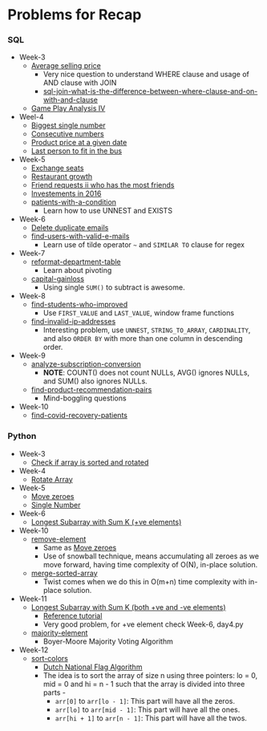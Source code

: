 # Problems for Recap 

### SQL
- Week-3
    + [Average selling price](https://leetcode.com/problems/average-selling-price/description/)
        * Very nice question to understand WHERE clause and usage of AND clause with JOIN
        * [sql-join-what-is-the-difference-between-where-clause-and-on-with-and-clause](https://stackoverflow.com/questions/354070/sql-join-what-is-the-difference-between-where-clause-and-on-clause)
    + [Game Play Analysis IV](https://leetcode.com/problems/game-play-analysis-iv/?envType=study-plan-v2&envId=top-sql-50)
- Weel-4
    + [Biggest single number](https://leetcode.com/problems/biggest-single-number/description/?envType=study-plan-v2&envId=top-sql-50)
    + [Consecutive numbers](https://leetcode.com/problems/consecutive-numbers/description/?envType=study-plan-v2&envId=top-sql-50)
    + [Product price at a given date](https://leetcode.com/problems/product-price-at-a-given-date/?envType=study-plan-v2&envId=top-sql-50)
    + [Last person to fit in the bus](https://leetcode.com/problems/last-person-to-fit-in-the-bus/?envType=study-plan-v2&envId=top-sql-50)
- Week-5
    + [Exchange seats](https://leetcode.com/problems/exchange-seats/?envType=study-plan-v2&envId=top-sql-50)
    + [Restaurant growth](https://leetcode.com/problems/restaurant-growth/description/)
    + [Friend requests ii who has the most friends](https://leetcode.com/problems/friend-requests-ii-who-has-the-most-friends/?envType=study-plan-v2&envId=top-sql-50)
    + [Investements in 2016](https://leetcode.com/problems/investments-in-2016/?envType=study-plan-v2&envId=top-sql-50)
    + [patients-with-a-condition](https://leetcode.com/problems/patients-with-a-condition/description/)
        * Learn how to use UNNEST and EXISTS
- Week-6
    + [Delete duplicate emails](https://leetcode.com/problems/delete-duplicate-emails/description/)
    + [find-users-with-valid-e-mails](https://leetcode.com/problems/find-users-with-valid-e-mails/)
        * Learn use of tilde operator `~` and `SIMILAR TO` clause for regex
- Week-7
    + [reformat-department-table](https://leetcode.com/problems/reformat-department-table/)
        * Learn about pivoting
    + [capital-gainloss](https://leetcode.com/problems/capital-gainloss/)
        * Using single `SUM()` to subtract is awesome. 
- Week-8
    + [find-students-who-improved](https://leetcode.com/problems/find-students-who-improved/)
        * Use `FIRST_VALUE` and `LAST_VALUE`, window frame functions
    + [find-invalid-ip-addresses](https://leetcode.com/problems/find-invalid-ip-addresses/)
        * Interesting problem, use `UNNEST`, `STRING_TO_ARRAY`, `CARDINALITY`, and also `ORDER BY` with more than one column in descending order.
- Week-9
    + [analyze-subscription-conversion](https://leetcode.com/problems/analyze-subscription-conversion/description/)
        * **NOTE**: COUNT() does not count NULLs, AVG() ignores NULLs, and SUM() also ignores NULLs.
    + [find-product-recommendation-pairs](https://leetcode.com/problems/find-product-recommendation-pairs/description/)
        * Mind-boggling questions
- Week-10
    + [find-covid-recovery-patients](https://leetcode.com/problems/find-covid-recovery-patients/description/)

### Python
- Week-3
    + [Check if array is sorted and rotated](https://leetcode.com/problems/check-if-array-is-sorted-and-rotated/description/)
- Week-4
    + [Rotate Array](https://leetcode.com/problems/rotate-array/description/)
- Week-5
    + [Move zeroes](https://leetcode.com/problems/move-zeroes/)
    + [Single Number](https://leetcode.com/problems/single-number/)
- Week-6
    + [Longest Subarray with Sum K (+ve elements)](https://www.geeksforgeeks.org/problems/longest-sub-array-with-sum-k0809/1)
- Week-10
    + [remove-element](https://leetcode.com/problems/remove-element/description/)
        * Same as [Move zeroes](https://leetcode.com/problems/move-zeroes/)
        * Use of snowball technique, means accumulating all zeroes as we move forward, having time complexity of O(N), in-place solution.
    + [merge-sorted-array](https://leetcode.com/problems/merge-sorted-array/description/)
        * Twist comes when we do this in O(m+n) time complexity with in-place solution.
- Week-11
    + [Longest Subarray with Sum K (both +ve and -ve elements)](https://www.geeksforgeeks.org/problems/longest-sub-array-with-sum-k0809/1)
        * [Reference tutorial](https://www.geeksforgeeks.org/dsa/longest-sub-array-sum-k/)
        * Very good problem, for +ve element check Week-6, day4.py 
    + [majority-element](https://leetcode.com/problems/majority-element/)
        * Boyer-Moore Majority Voting Algorithm
- Week-12
    + [sort-colors](https://leetcode.com/problems/sort-colors/)
        * [Dutch National Flag Algorithm](https://www.geeksforgeeks.org/dsa/sort-an-array-of-0s-1s-and-2s/)
        * The idea is to sort the array of size n using three pointers: lo = 0, mid = 0 and hi = n - 1 such that the array is divided into three parts -
            - `arr[0]` to `arr[lo - 1]`: This part will have all the zeros.
            - `arr[lo]` to `arr[mid - 1]`: This part will have all the ones.
            - `arr[hi + 1]` to `arr[n - 1]`: This part will have all the twos.
            